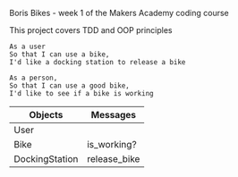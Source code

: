 Boris Bikes - week 1 of the Makers Academy coding course

This project covers TDD and OOP principles

```
As a user
So that I can use a bike,
I'd like a docking station to release a bike

As a person,
So that I can use a good bike,
I'd like to see if a bike is working
```

Objects | Messages
------- | ---------
User  |
Bike  | is_working?
DockingStation  | release_bike
